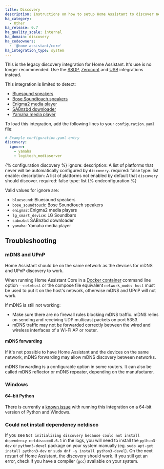 ```yaml
---
title: Discovery
description: Instructions on how to setup Home Assistant to discover new devices with the Discovery integration.
ha_category:
  - Other
ha_release: 0.7
ha_quality_scale: internal
ha_domain: discovery
ha_codeowners:
  - '@home-assistant/core'
ha_integration_type: system
---
```


This is the legacy discovery integration for Home Assistant. It's use is no longer recommended. Use the [SSDP](/integrations/ssdp/), [Zeroconf](/integrations/zeroconf/) and [USB](/integrations/usb/) integrations instead.

This integration is limited to detect:

 * [Bluesound speakers](/integrations/bluesound)
 * [Bose Soundtouch speakers](/integrations/soundtouch)
 * [Enigma2 media player](/integrations/enigma2)
 * [SABnzbd downloader](/integrations/sabnzbd)
 * [Yamaha media player](/integrations/yamaha)

To load this integration, add the following lines to your `configuration.yaml` file:

```yaml
# Example configuration.yaml entry
discovery:
  ignore:
    - yamaha
    - logitech_mediaserver
```

{% configuration discovery %}
ignore:
  description: A list of platforms that never will be automatically configured by `discovery`.
  required: false
  type: list
enable:
  description: A list of platforms not enabled by default that `discovery` should discover.
  required: false
  type: list
{% endconfiguration %}

Valid values for ignore are:

 * `bluesound`: Bluesound speakers
 * `bose_soundtouch`: Bose Soundtouch speakers
 * `enigma2`: Enigma2 media players
 * `lg_smart_device`: LG Soundbars
 * `sabnzbd`: SABnzbd downloader
 * `yamaha`: Yamaha media player

## Troubleshooting

### mDNS and UPnP

Home Assistant should be on the same network as the devices for mDNS and UPnP discovery to work.

When running Home Assistant Core in a [Docker container](/docs/installation/docker/) command line option `--net=host` or the compose file equivalent `network_mode: host` must be used to put it on the host's network, otherwise mDNS and UPnP will not work.

If mDNS is still not working:
- Make sure there are no firewall rules blocking mDNS traffic. mDNS relies on sending and receiving UDP multicast packets on port 5353.
- mDNS traffic may not be forwarded correctly between the wired and wireless interfaces of a Wi-Fi AP or router.

#### mDNS forwarding
If it's not possible to have Home Assistant and the devices on the same network, mDNS forwarding may allow mDNS discovery between networks.

mDNS forwarding is a configurable option in some routers. It can also be called mDNS reflector or mDNS repeater, depending on the manufacturer.

### Windows

#### 64-bit Python
There is currently a <a href='https://web.archive.org/web/20200623234241/https://bitbucket.org/al45tair/netifaces/issues/17/dll-fails-to-load-windows-81-64bit'>known issue</a> with running this integration on a 64-bit version of Python and Windows.

### Could not install dependency netdisco

If you see `Not initializing discovery because could not install dependency netdisco==0.6.1` in the logs, you will need to install the `python3-dev` or `python3-devel` package on your system manually (eg. `sudo apt-get install python3-dev` or `sudo dnf -y install python3-devel`). On the next restart of Home Assistant, the discovery should work. If you still get an error, check if you have a compiler (`gcc`) available on your system.
